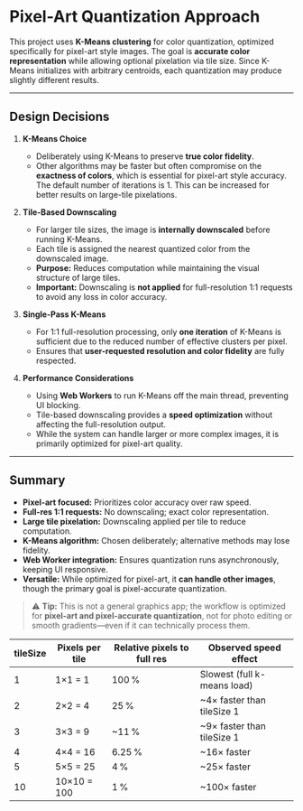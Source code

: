 # Pixel-Art Quantization Approach

This project uses **K-Means clustering** for color quantization, optimized specifically for pixel-art style images. The goal is **accurate color representation** while allowing optional pixelation via tile size.
Since K-Means initializes with arbitrary centroids, each quantization may produce slightly different results.

---

## Design Decisions

1. **K-Means Choice**
   - Deliberately using K-Means to preserve **true color fidelity**.
   - Other algorithms may be faster but often compromise on the **exactness of colors**, which is essential for pixel-art style accuracy.
   The default number of iterations is 1. This can be increased for better results on large-tile pixelations.

2. **Tile-Based Downscaling**
   - For larger tile sizes, the image is **internally downscaled** before running K-Means.
   - Each tile is assigned the nearest quantized color from the downscaled image.
   - **Purpose:** Reduces computation while maintaining the visual structure of large tiles.
   - **Important:** Downscaling is **not applied** for full-resolution 1:1 requests to avoid any loss in color accuracy.

3. **Single-Pass K-Means**
   - For 1:1 full-resolution processing, only **one iteration** of K-Means is sufficient due to the reduced number of effective clusters per pixel.
   - Ensures that **user-requested resolution and color fidelity** are fully respected.

4. **Performance Considerations**
   - Using **Web Workers** to run K-Means off the main thread, preventing UI blocking.
   - Tile-based downscaling provides a **speed optimization** without affecting the full-resolution output.
   - While the system can handle larger or more complex images, it is primarily optimized for pixel-art quality.

---

## Summary

- **Pixel-art focused:** Prioritizes color accuracy over raw speed.
- **Full-res 1:1 requests:** No downscaling; exact color representation.
- **Large tile pixelation:** Downscaling applied per tile to reduce computation.
- **K-Means algorithm:** Chosen deliberately; alternative methods may lose fidelity.
- **Web Worker integration:** Ensures quantization runs asynchronously, keeping UI responsive.
- **Versatile:** While optimized for pixel-art, it **can handle other images**, though the primary goal is pixel-accurate quantization.

> ⚠️ **Tip:** This is not a general graphics app; the workflow is optimized for **pixel-art and pixel-accurate quantization**, not for photo editing or smooth gradients—even if it can technically process them.


| tileSize | Pixels per tile | Relative pixels to full res | Observed speed effect       |
| -------- | --------------- | --------------------------- | --------------------------- |
| 1        | 1×1 = 1         | 100 %                       | Slowest (full k-means load) |
| 2        | 2×2 = 4         | 25 %                        | \~4× faster than tileSize 1 |
| 3        | 3×3 = 9         | \~11 %                      | \~9× faster than tileSize 1 |
| 4        | 4×4 = 16        | 6.25 %                      | \~16× faster                |
| 5        | 5×5 = 25        | 4 %                         | \~25× faster                |
| 10       | 10×10 = 100     | 1 %                         | \~100× faster               |
